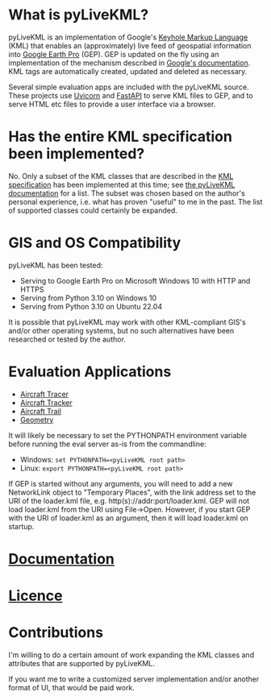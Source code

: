 # What is pyLiveKML?

pyLiveKML is an implementation of Google's 
[Keyhole Markup Language](https://developers.google.com/kml/documentation/kmlreference) (KML) that enables an 
(approximately) live feed of geospatial information into [Google Earth Pro](https://www.google.com/earth/versions/) 
(GEP). GEP is updated on the fly using an implementation of the mechanism described in 
[Google's documentation](https://developers.google.com/kml/documentation/updates). KML tags are automatically created, updated and deleted as necessary.

Several simple evaluation apps are included with the pyLiveKML source.  These projects use [Uvicorn](https://www.uvicorn.org/) and [FastAPI](https://fastapi.tiangolo.com/) to serve KML files to GEP, and to serve HTML etc files to provide a user interface via a browser.

# Has the entire KML specification been implemented?

No. Only a subset of the KML classes that are described in the 
[KML specification](https://developers.google.com/kml/documentation/kmlreference) has been implemented at this time; 
see [the pyLiveKML documentation](src/docs/build/html/index.html) for a list.  The subset was chosen based on the 
author's personal experience, i.e. what has proven "useful" to me in the past. The list of supported classes could 
certainly be expanded.

# GIS and OS Compatibility

pyLiveKML has been tested:
* Serving to Google Earth Pro on Microsoft Windows 10 with HTTP and HTTPS
* Serving from Python 3.10 on Windows 10
* Serving from Python 3.10 on Ubuntu 22.04

It is possible that pyLiveKML may work with other KML-compliant GIS's and/or other operating systems, but no such alternatives have been researched or tested by the author.

# Evaluation Applications

* [Aircraft Tracer](evals/apps/aircraft_tracer/README.md)
* [Aircraft Tracker](evals/apps/aircraft_tracker/README.md)
* [Aircraft Trail](evals/apps/aircraft_trail/README.md)
* [Geometry](evals/apps/geometry/README.md)

It will likely be necessary to set the PYTHONPATH environment variable before running the eval server as-is from the commandline:

* Windows: `set PYTHONPATH=<pyLiveKML root path>`
* Linux: `export PYTHONPATH=<pyLiveKML root path>`

If GEP is started without any arguments, you will need to add a new NetworkLink object to "Temporary Places", with the link address set to the URI of the loader.kml file, e.g. http(s)://addr:port/loader.kml. GEP will not load loader.kml from the URI using File->Open.  However, if you start GEP with the URI of loader.kml as an argument, then it will load loader.kml on startup.

# [Documentation](src/docs/build/html/index.html)

# [Licence](LICENCE)

# Contributions

I'm willing to do a certain amount of work expanding the KML classes and attributes that are supported by pyLiveKML.

If you want me to write a customized server implementation and/or another format of UI, that would be paid work.
